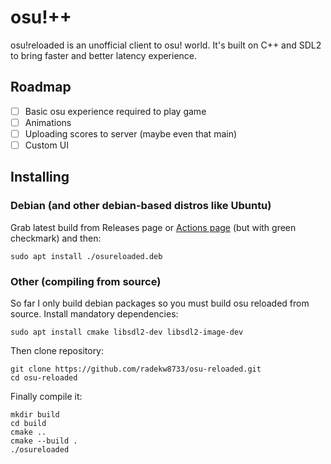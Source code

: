 # osu!++
osu!reloaded is an unofficial client to osu! world. It's built on C++ and SDL2 to bring faster and better latency experience.

## Roadmap

- [ ] Basic osu experience required to play game
- [ ] Animations
- [ ] Uploading scores to server (maybe even that main)
- [ ] Custom UI

## Installing

### Debian (and other debian-based distros like Ubuntu)

Grab latest build from Releases page or [Actions page](https://github.com/radekw8733/osu-reloaded/actions) (but with green checkmark) and then:
```
sudo apt install ./osureloaded.deb
```

### Other (compiling from source)

So far I only build debian packages so you must build osu reloaded from source.
Install mandatory dependencies:
```
sudo apt install cmake libsdl2-dev libsdl2-image-dev
```
Then clone repository:
```
git clone https://github.com/radekw8733/osu-reloaded.git
cd osu-reloaded
```
Finally compile it:
```
mkdir build
cd build
cmake ..
cmake --build .
./osureloaded
```
